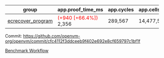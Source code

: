 | group | app.proof_time_ms | app.cycles | app.cells_used | leaf.proof_time_ms | leaf.cycles | leaf.cells_used |
| -- | -- | -- | -- | -- | -- | -- |
| [ecrecover_program](https://github.com/openvm-org/openvm/blob/benchmark-results/benchmarks-dispatch/refs/heads/fix/flamegraphs-with-segmentation/ecrecover-cfc4112f3ddceeb9f402e692e8cf659797c1bf1f.md) |<span style='color: red'>(+940 [+66.4%])</span> 2,356 |  289,567 |  14,477,516 |- | - | - |


Commit: https://github.com/openvm-org/openvm/commit/cfc4112f3ddceeb9f402e692e8cf659797c1bf1f

[Benchmark Workflow](https://github.com/openvm-org/openvm/actions/runs/14362987145)
